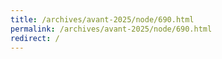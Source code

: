 ```yaml
---
title: /archives/avant-2025/node/690.html
permalink: /archives/avant-2025/node/690.html
redirect: /
---
```

